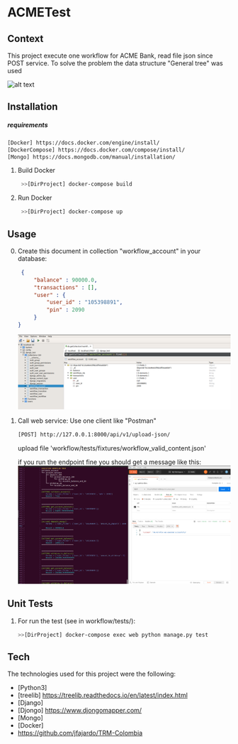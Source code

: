 # ACMETest

## Context
This project execute one workflow for ACME Bank, read file json since POST service.
To solve the problem the data structure "General tree" was used

![alt text](https://examradar.com/wp-content/uploads/2016/10/generaltree1.png)


## Installation

##### requirements
    [Docker] https://docs.docker.com/engine/install/
    [DockerCompose] https://docs.docker.com/compose/install/
    [Mongo] https://docs.mongodb.com/manual/installation/

1. Build Docker
   ```sh
    >>[DirProject] docker-compose build
   ```
2. Run Docker
   ```sh
    >>[DirProject] docker-compose up
   ```

## Usage

0. Create this document in collection "workflow_account" in your database:
   ```json
    {
        "balance" : 90000.0,
        "transactions" : [],
        "user" : {
            "user_id" : "105398891",
            "pin" : 2090
        }
   }
   ```
   ![Alt text](images/database.png)

1. Call web service: Use one client like "Postman"
    ```sh
    [POST] http://127.0.0.1:8000/api/v1/upload-json/
    ```

   upload file 'workflow/tests/fixtures/workflow_valid_content.json'

   if you run the endpoint fine you should get a message like this:
   ![Alt text](images/evidence1.png)


## Unit Tests

1. For run the test (see in workflow/tests/):

    ```sh
    >>[DirProject] docker-compose exec web python manage.py test
    ```
   


## Tech
The technologies used for this project were the following:
* [Python3] 
* [treelib] https://treelib.readthedocs.io/en/latest/index.html
* [Django]
* [Djongo] https://www.djongomapper.com/
* [Mongo]
* [Docker]
* https://github.com/jfajardo/TRM-Colombia
